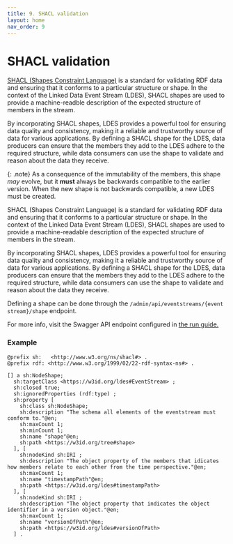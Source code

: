 ```yaml
---
title: 9. SHACL validation
layout: home
nav_order: 9
---
```


# SHACL validation

[SHACL (Shapes Constraint Language)](https://www.w3.org/TR/shacl/) is a standard for validating RDF data and ensuring that it conforms to a particular structure or shape. In the context of the Linked Data Event Stream (LDES), SHACL shapes are used to provide a machine-readble description of the expected structure of members in the stream.

By incorporating SHACL shapes, LDES provides a powerful tool for ensuring data quality and consistency, making it a reliable and trustworthy source of data for various applications. By defining a SHACL shape for the LDES, data producers can ensure that the members they add to the LDES adhere to the required structure, while data consumers can use the shape to validate and reason about the data they receive.

{: .note}
As a consequence of the immutability of the members, this shape _may_ evolve, but it **must** always be backwards compatible to the earlier version. When the new shape is not backwards compatible, a new LDES must be created.



SHACL (Shapes Constraint Language) is a standard for validating RDF data and ensuring 
that it conforms to a particular structure or shape. 
In the context of the Linked Data Event Stream (LDES), SHACL shapes are used to provide 
a machine-readable description of the expected structure of members in the stream.

By incorporating SHACL shapes, LDES provides a powerful tool for ensuring data quality 
and consistency, making it a reliable and trustworthy source of data for various 
applications. 
By defining a SHACL shape for the LDES, data producers can ensure that the members 
they add to the LDES adhere to the required structure, while data consumers can use 
the shape to validate and reason about the data they receive.

Defining a shape can be done through the `/admin/api/eventstreams/{event stream}/shape` endpoint.

For more info, visit the Swagger API endpoint configured in [the run guide.](../how-to-run)

### Example

````turtle
@prefix sh:   <http://www.w3.org/ns/shacl#> .
@prefix rdf: <http://www.w3.org/1999/02/22-rdf-syntax-ns#> .

[] a sh:NodeShape;
  sh:targetClass <https://w3id.org/ldes#EventStream> ;
  sh:closed true;
  sh:ignoredProperties (rdf:type) ;
  sh:property [
    sh:class sh:NodeShape;
    sh:description "The schema all elements of the eventstream must conform to."@en;
    sh:maxCount 1;
    sh:minCount 1;
    sh:name "shape"@en;
    sh:path <https://w3id.org/tree#shape>
  ], [
    sh:nodeKind sh:IRI ;
    sh:description "The object property of the members that idicates how members relate to each other from the time perspective."@en;
    sh:maxCount 1;
    sh:name "timestampPath"@en;
    sh:path <https://w3id.org/ldes#timestampPath>
  ], [
    sh:nodeKind sh:IRI ;
    sh:description "The object property that indicates the object identifier in a version object."@en;
    sh:maxCount 1;
    sh:name "versionOfPath"@en;
    sh:path <https://w3id.org/ldes#versionOfPath>
  ] .
````
